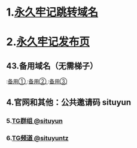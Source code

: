 # 1.[永久牢记跳转域名](https://situcloud.tk)  

# 2.[永久牢记发布页](https://github.com/adyymorer/longsitu/edit/master/situyun.html)

## 43.备用域名（无需梯子）
:[备用① ](https://situcloud.xyz)
:[备用② ](https://situyun.tk)
:[备用③ ](https://longsitu.yk)

## 4.官网和其他：公共邀请码 situyun 

### 5.[TG群组 @situyun ](https://t.me/situyun) 

### 6.[TG频道 @situyuntz ](https://t.me/situyuntz) 
